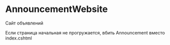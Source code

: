 # AnnouncementWebsite
 Сайт объявлений

 Если страница начальная не прогружается, вбить Announcement вместо index.cshtml
